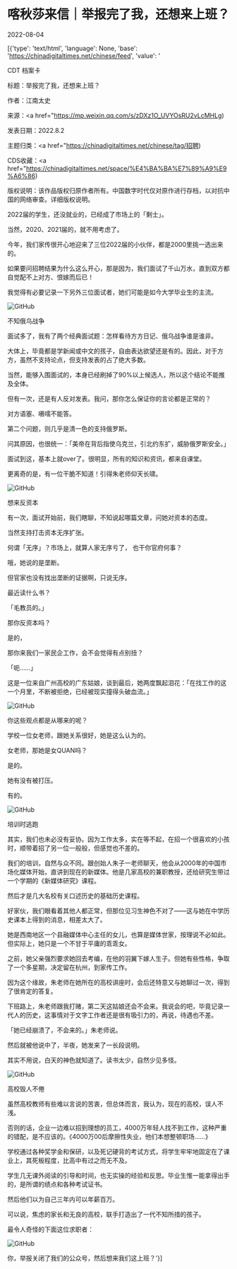 # 喀秋莎来信｜举报完了我，还想来上班？

2022-08-04

[{'type': 'text/html', 'language': None, 'base': 'https://chinadigitaltimes.net/chinese/feed', 'value': '

CDT 档案卡

标题：举报完了我，还想来上班？

作者：江南太史

来源：<a href="https://mp.weixin.qq.com/s/zDXz1O_UVYOsRU2vLcMHLg)

发表日期：2022.8.2

主题归类：<a href="https://chinadigitaltimes.net/chinese/tag/招聘)

CDS收藏：<a href="https://chinadigitaltimes.net/space/%E4%BA%BA%E7%89%A9%E9%A6%86)

版权说明：该作品版权归原作者所有。中国数字时代仅对原作进行存档，以对抗中国的网络审查。详细版权说明。





2022届的学生，还没就业的，已经成了市场上的「剩士」。

当然，2020、2021届的，就不用考虑了。

今年，我们家传很开心地迎来了三位2022届的小伙伴，都是2000里挑一选出来的。

如果要问招聘结果为什么这么开心，那是因为，我们面试了千山万水，直到双方都自觉配不上对方、恨嫁而后已！

我觉得有必要记录一下另外三位面试者，她们可能是如今大学毕业生的主流。

![GitHub](https://chinadigitaltimes.net/chinese/files/2022/08/post-685278-62eb6cc618994.png)

不知俄乌战争

面试多了，我有了两个经典面试题：怎样看待方方日记、俄乌战争谁是谁非。

大体上，毕竟都是学新闻或中文的孩子，自由表达欲望还是有的。因此，对于方方，虽然不支持论点，但支持发表的占了绝大多数。

当然，能够入围面试的，本身已经刷掉了90%以上候选人，所以这个结论不能推及全体。

但有一次，还是有人反对发表。我问，那你怎么保证你的言论都是正常的？

对方语塞、嗫嚅不能答。

第二个问题，则几乎是清一色的支持俄罗斯。

问其原因，也很统一：「美帝在背后指使乌克兰，引北约东扩，威胁俄罗斯安全。」

面试到这，基本上就over了。很明显，所有的知识和资讯，都来自课堂。

更离奇的是，有一位干脆不知道！引得朱老师仰天长啸。

![GitHub](https://chinadigitaltimes.net/chinese/files/2022/08/post-685278-62eb6cc61f98a.png)

想来反资本

有一次，面试开始前，我们瞎聊，不知说起哪篇文章，问她对资本的态度。

当然支持打击资本无序扩张。

何谓「无序」？市场上，就算人家无序亏了， 也干你官府何事？

哦，她说的是垄断。

但官家也没有找出垄断的证据啊，只说无序。

最近读什么书？

「毛教员的。」

那你反资本吗？

是的，

那你来我们一家民企工作，会不会觉得有点别扭？

「呃……」

这是一位来自广州高校的广东姑娘，谈到最后，她两度飘起泪花：「在找工作的这一个月里，不断被拒绝，已经被现实撞得头破血流。」

![GitHub](https://chinadigitaltimes.net/chinese/files/2022/08/post-685278-62eb6cc626d2a.)

你这些观点都是从哪来的呢？

学校一位女老师，跟她关系很好，她是这么认为的。

女老师，那她是女QUAN吗？

是的。

她有没有被打压。

有的。

![GitHub](https://chinadigitaltimes.net/chinese/files/2022/08/post-685278-62eb6cc62db27.png)

培训时逃跑

其实，我们也未必没有妥协。因为工作太多，实在等不起，在招一个很喜欢的小孩时，顺带着招了另一位一般般，但感觉也不差的。

我们的培训，自然与众不同。跟创始人朱子一老师聊天，他会从2000年的中国市场化媒体开始，直讲到现在的新媒体。他是几家高校的兼职教授，还给研究生带过一个学期的《新媒体研究》课程。

然后才是几大名校有关口述历史的基础历史课程。

好家伙，我们眼看着其他人都正常，但那位见习生神色不对了——这与她在中学历史课本上得到的消息，相差太大了。

她是西南地区一个县融媒体中心主任的女儿，也算是媒体世家，按理说不必如此。但实际上，她只是一个不甘于平庸的乖乖女。

之前，她父亲强烈要求她回去考编，在他的羽翼下嫁人生子。但她有些性格，争取了一个多星期，决定留在杭州，到家传工作。

因为这个缘故，朱老师在她所在的高校讲座时，会后还特意又与她聊过一次，得到了很肯定的答复。

下班路上，朱老师跟我打赌，第二天这姑娘还会不会来。我说会的吧，毕竟记录一代人的历史，这事情对于文字工作者还是很有吸引力的，再说，待遇也不差。

「她已经崩溃了，不会来的。」朱老师说。

然后就被他说中了，半夜，她发来了一长段说明。

其实不用说，白天的神色就知道了。读书太少，自然少见多怪。

![GitHub](https://chinadigitaltimes.net/chinese/files/2022/08/post-685278-62eb6cc634f58.png)

高校毁人不倦

虽然高校教师有些难以言说的苦衷，但总体而言，我认为，现在的高校，误人不浅。

否则的话，企业一边难以招到理想的员工，4000万年轻人找不到工作，这种严重的错配，是不应该的。《4000万00后摩擦性失业，他们本想整顿职场……》

学校通过各种奖学金和保研，以及死记硬背的考试方式，将学生牢牢地固定在了课业上，其死板程度，比高中有过之而无不及。

学生几无课外阅读的引导和时间，也无实操的经验和反思。毕业生惟一能拿得出手的，是所谓的绩点和各种考试证书。

然后他们以为自己三年内可以年薪百万。

可以说，焦虑的家长和无良的高校，联手打造出了一代不知所措的孩子。

最令人奇怪的下面这位求职者：

![GitHub](https://chinadigitaltimes.net/chinese/files/2022/08/image-1659595927251.png)

你，举报关闭了我们的公众号，然后想来我们这上班？'}]